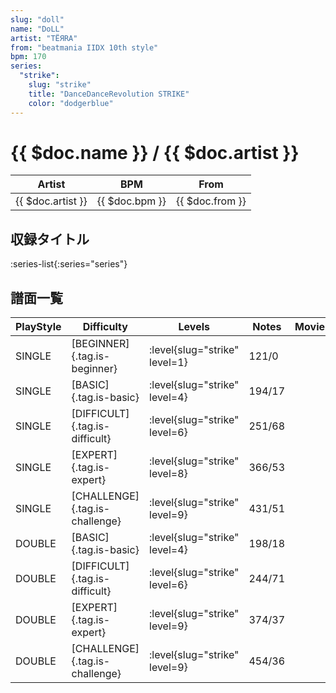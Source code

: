 ```yaml
---
slug: "doll"
name: "DoLL"
artist: "TËЯRA"
from: "beatmania IIDX 10th style"
bpm: 170
series:
  "strike":
    slug: "strike"
    title: "DanceDanceRevolution STRIKE"
    color: "dodgerblue"
---
```


# {{ $doc.name }} / {{ $doc.artist }}

|Artist|BPM|From|
|------|---|----|
|{{ $doc.artist }}|{{ $doc.bpm }}|{{ $doc.from }}|

## 収録タイトル

:series-list{:series="series"}

## 譜面一覧

|PlayStyle|Difficulty|Levels|Notes|Movie|
|---------|----------|------|-----|-----|
|SINGLE|[BEGINNER]{.tag.is-beginner}|:level{slug="strike" level=1}|121/0||
|SINGLE|[BASIC]{.tag.is-basic}|:level{slug="strike" level=4}|194/17||
|SINGLE|[DIFFICULT]{.tag.is-difficult}|:level{slug="strike" level=6}|251/68||
|SINGLE|[EXPERT]{.tag.is-expert}|:level{slug="strike" level=8}|366/53||
|SINGLE|[CHALLENGE]{.tag.is-challenge}|:level{slug="strike" level=9}|431/51||
|DOUBLE|[BASIC]{.tag.is-basic}|:level{slug="strike" level=4}|198/18||
|DOUBLE|[DIFFICULT]{.tag.is-difficult}|:level{slug="strike" level=6}|244/71||
|DOUBLE|[EXPERT]{.tag.is-expert}|:level{slug="strike" level=9}|374/37||
|DOUBLE|[CHALLENGE]{.tag.is-challenge}|:level{slug="strike" level=9}|454/36||
